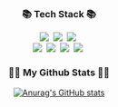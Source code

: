 <h3 align="center">📚 Tech Stack 📚</h3>
<p align="center">
  <img src="https://img.shields.io/badge/HTML-6DB33F?style=flat-square&logo=html&logoColor=white"/></a>&nbsp
  <img src="https://img.shields.io/badge/CSS-3766AB?style=flat-square&logo=Css&logoColor=white"/></a>&nbsp 
  <img src="https://img.shields.io/badge/SCSS-#CC6699?style=flat-square&logo=sass&logoColor=white"/></a>&nbsp 
  <br>
  <img src="https://img.shields.io/badge/Javascript-6DB33F?style=flat-square&logo=javascript&logoColor=white"/></a>&nbsp
  <img src="https://img.shields.io/badge/Typescript-6DB33F?style=flat-square&logo=typescriptt&logoColor=white"/></a>&nbsp 
  <img src="https://img.shields.io/badge/React-339933?style=flat-square&logo=react&logoColor=white"/></a>&nbsp
  <img src="https://img.shields.io/badge/Vue-000000?style=flat-square&logo=Vue&logoColor=white"/></a>&nbsp
  <br>

</p>



<h3 align="center">👩‍💻 My Github Stats 👩‍💻</h3>
<div align="center">

[![Anurag's GitHub stats](https://github-readme-stats.vercel.app/api?username=DDoon&hide_title=true&show_icons=true&include_all_commits=true&disable_animations=true&theme=vue)](https://github.com/anuraghazra/github-readme-stats)
</div>
